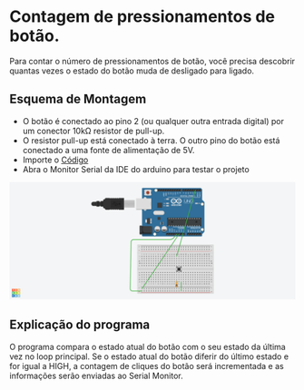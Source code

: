 # Contagem de pressionamentos de botão.
Para contar o número de pressionamentos de botão, você precisa descobrir quantas vezes o estado do botão muda de desligado para ligado.

## Esquema de Montagem

* O botão é conectado ao pino 2 (ou qualquer outra entrada digital) por um conector 10kΩ resistor de pull-up. 
* O resistor pull-up está conectado à terra. O outro pino do botão está conectado a uma fonte de alimentação de 5V.
* Importe o [Código](https://github.com/PedroGomes-Albuquerque/LIA-ATIVIDADES/blob/main/Contagem-de-pressionamentos-de-botão./Código)
* Abra o Monitor Serial da IDE do arduino para testar o projeto

![imagem](https://github.com/PedroGomes-Albuquerque/LIA-ATIVIDADES/blob/main/Enviando-dados-para-porta-serial/Montagem4.png)



## Explicação do programa
O programa compara o estado atual do botão com o seu estado da última vez no loop principal. Se o estado atual do botão diferir do último estado e for igual a HIGH, a contagem de cliques do botão será incrementada e as informações serão enviadas ao Serial Monitor.
